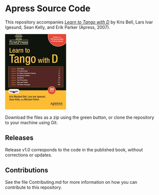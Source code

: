 # Apress Source Code

This repository accompanies [*Learn to Tango with D*](http://www.apress.com/9781590599600) by Kris Bell, Lars Ivar Igesund, Sean Kelly, and Erik Parker (Apress, 2007).

![Cover image](9781590599600.jpg)

Download the files as a zip using the green button, or clone the repository to your machine using Git.

## Releases

Release v1.0 corresponds to the code in the published book, without corrections or updates.

## Contributions

See the file Contributing.md for more information on how you can contribute to this repository.
